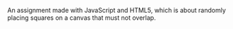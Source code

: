 An assignment made with JavaScript and HTML5, which is about randomly placing squares on a canvas that must not overlap.
